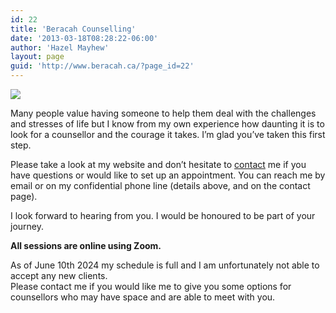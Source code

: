 ```yaml
---
id: 22
title: 'Beracah Counselling'
date: '2013-03-18T08:28:22-06:00'
author: 'Hazel Mayhew'
layout: page
guid: 'http://www.beracah.ca/?page_id=22'
---
```


![](https://www.beracah.ca/wp-content/uploads/2019/05/Lifespan-website-photo-267x300.jpg)

Many people value having someone to help them deal with the challenges and stresses of life but I know from my own experience how daunting it is to look for a counsellor and the courage it takes. I’m glad you’ve taken this first step.

Please take a look at my website and don’t hesitate to [contact](/contact) me if you have questions or would like to set up an appointment. You can reach me by email or on my confidential phone line (details above, and on the contact page).

I look forward to hearing from you. I would be honoured to be part of your journey.

**All sessions are online using Zoom.**

As of June 10th 2024 my schedule is full and I am unfortunately not able to accept any new clients.   
Please contact me if you would like me to give you some options for counsellors who may have space and are able to meet with you.